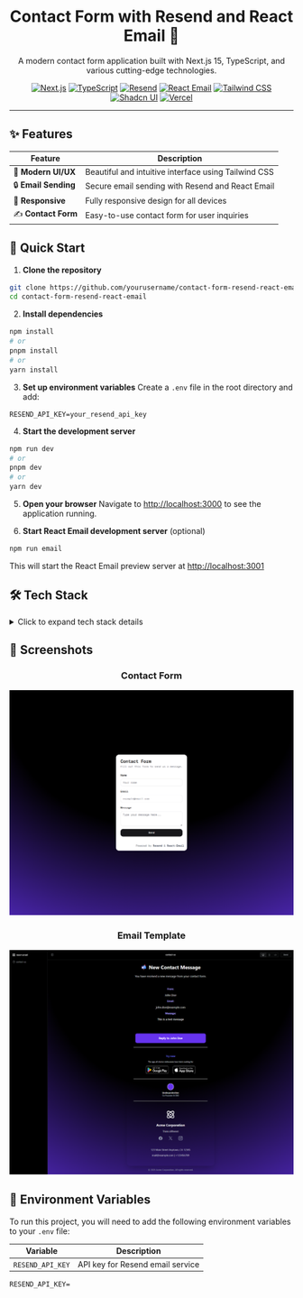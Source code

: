 <div align="center">

# Contact Form with Resend and React Email 📧

A modern contact form application built with Next.js 15, TypeScript, and various cutting-edge technologies.

[![Next.js](https://img.shields.io/badge/Next.js-black?style=for-the-badge&logo=next.js&logoColor=white)](https://nextjs.org/)
[![TypeScript](https://img.shields.io/badge/TypeScript-007ACC?style=for-the-badge&logo=typescript&logoColor=white)](https://www.typescriptlang.org/)
[![Resend](https://img.shields.io/badge/Resend-black?style=for-the-badge&logo=resend&logoColor=white)](https://resend.com/)
[![React Email](https://img.shields.io/badge/React_Email-3068B7?style=for-the-badge&logo=react&logoColor=white)](https://react.email/)
[![Tailwind CSS](https://img.shields.io/badge/Tailwind_CSS-06B6D4?style=for-the-badge&logo=tailwind-css&logoColor=white)](https://tailwindcss.com/)
[![Shadcn UI](https://img.shields.io/badge/Shadcn_UI-000000?style=for-the-badge&logo=shadcnui&logoColor=white)](https://ui.shadcn.com/)
[![Vercel](https://img.shields.io/badge/Vercel-000000?style=for-the-badge&logo=vercel&logoColor=white)](https://vercel.com/)

</div>

---

## ✨ Features

<div align="center">

| Feature              | Description                                          |
| -------------------- | ---------------------------------------------------- |
| 🎨 **Modern UI/UX**  | Beautiful and intuitive interface using Tailwind CSS |
| 🔒 **Email Sending** | Secure email sending with Resend and React Email     |
| 📱 **Responsive**    | Fully responsive design for all devices              |
| ✍️ **Contact Form**  | Easy-to-use contact form for user inquiries          |

</div>

## 🚀 Quick Start

1. **Clone the repository**

```bash
git clone https://github.com/yourusername/contact-form-resend-react-email.git
cd contact-form-resend-react-email
```

2. **Install dependencies**

```bash
npm install
# or
pnpm install
# or
yarn install
```

3. **Set up environment variables**
   Create a `.env` file in the root directory and add:

```env
RESEND_API_KEY=your_resend_api_key
```

4. **Start the development server**

```bash
npm run dev
# or
pnpm dev
# or
yarn dev
```

5. **Open your browser**
   Navigate to [http://localhost:3000](http://localhost:3000) to see the application running.

6. **Start React Email development server** (optional)

```bash
npm run email
```

This will start the React Email preview server at [http://localhost:3001](http://localhost:3001)

## 🛠️ Tech Stack

<details>
<summary>Click to expand tech stack details</summary>

### Core Framework

- **[Next.js 15](https://nextjs.org/)** - React framework for production
- **[TypeScript](https://www.typescriptlang.org/)** - Static type checking

### Email Services

- **[Resend](https://resend.com/)** - Modern email delivery service
- **[React Email](https://react.email/)** - Email template builder for React

### Form Management

- **[React Hook Form](https://react-hook-form.com/)** - Form validation
- **[Zod](https://zod.dev/)** - TypeScript-first schema validation
- **[Next Safe Action](https://next-safe-action.dev/)** - Type-safe server actions

### UI Components & Styling

- **[Tailwind CSS](https://tailwindcss.com/)** - Utility-first CSS framework
- **[Shadcn UI](https://ui.shadcn.com/)** - Re-usable components
- **[Lucide Icons](https://lucide.dev/)** - Beautiful open-source icons

### Motion & Feedback

- **[Motion](https://motion.dev/)** - Animation library
- **[Sonner](https://sonner.emilkowal.ski/)** - Toast notifications

</details>

## 📸 Screenshots

<div align="center">

### Contact Form

![Contact Form](/public/contact-form.png)

### Email Template

![Email Template](/public/react-email.png)

</div>

## 🔐 Environment Variables

To run this project, you will need to add the following environment variables to your `.env` file:

| Variable         | Description                      |
| ---------------- | -------------------------------- |
| `RESEND_API_KEY` | API key for Resend email service |

```
RESEND_API_KEY=
```
